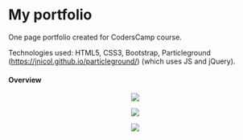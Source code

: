 # My portfolio
One page portfolio created for CodersCamp course.

Technologies used:
HTML5, CSS3, Bootstrap, Particleground (https://jnicol.github.io/particleground/) (which uses JS and jQuery).

#### Overview
<p align="center">
 <img src="https://github.com/b-robak/portfolio/raw/origin/1.PNG">
</p>

<p align="center">
 <img src="https://github.com/b-robak/portfolio/raw/origin/2.PNG">
</p>

<p align="center">
 <img src="https://github.com/b-robak/portfolio/raw/origin/3.PNG">
</p>

